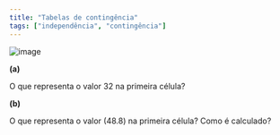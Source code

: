 ```yaml
---
title: "Tabelas de contingência"
tags: ["independência", "contingência"]
---
```


![image](https://user-images.githubusercontent.com/11158247/174093113-611f9574-11ca-4ef2-8b94-be5c90c29bb5.png)

**(a)** 

O que representa o valor 32 na primeira célula?

**(b)** 

O que representa o valor (48.8) na primeira célula? Como é calculado?
